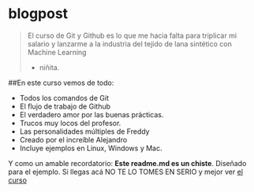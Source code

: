 # blogpost
>El curso de Git y Github es lo que me hacia falta para triplicar mi salario y lanzarme a la industria del tejido de lana sintético con Machine Learning
>- niñita.

##En este curso vemos de todo:
* Todos los comandos de Git
* El flujo de trabajo de Github
* El verdadero amor por las buenas prácticas.
* Trucos muy locos del profesor.
* Las personalidades múltiples de Freddy
* Creado por el increíble Alejandro
* Incluye ejemplos en Linux, Windows y Mac.

Y como un amable recordatorio: **Este readme.md es un chiste**. Diseñado para el ejemplo. Si llegas acá NO TE LO TOMES EN SERIO y mejor ver [el curso](http://sass "el curso")
